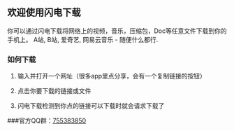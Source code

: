 ## 欢迎使用闪电下载

你可以通过闪电下载将网络上的视频，音乐，压缩包，Doc等任意文件下载到你的手机上。
A站, B站, 爱奇艺, 网易云音乐 - 随便什么都行.

### 如何下载

1. 输入并打开一个网址（很多app里点分享，会有一个复制链接的按钮）

2. 点击你要下载的链接或文件

3. 闪电下载检测到你点的链接可以下载时就会请求下载了

###官方QQ群：[755383850]()
